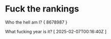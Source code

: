 # Fuck the rankings

Who the hell am I?
{ 8678987 }

What fucking year is it?
[ 2025-02-07T00:16:40Z ]
